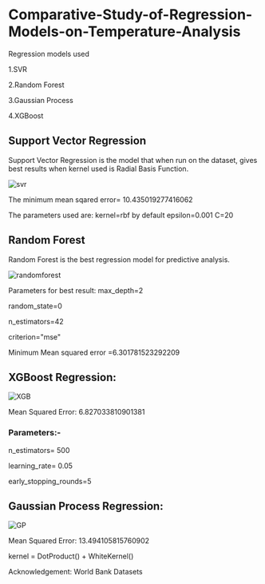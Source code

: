 
# Comparative-Study-of-Regression-Models-on-Temperature-Analysis
Regression models used

1.SVR 

2.Random Forest

3.Gaussian Process

4.XGBoost

## Support Vector Regression

Support Vector Regression is the model that when run on the dataset, gives best results when kernel used is Radial Basis Function.

![svr](https://user-images.githubusercontent.com/43705726/61465067-01630a80-a995-11e9-9724-add7b029b8d9.png)


The minimum mean sqared error= 10.435019277416062

The parameters used are:
kernel=rbf by default
epsilon=0.001
C=20

## Random Forest

Random Forest is the best regression model for predictive analysis.

![randomforest](https://user-images.githubusercontent.com/43705726/61465066-00ca7400-a995-11e9-8869-1e3d3f0b438f.png)

Parameters for best result:
max_depth=2

random_state=0

n_estimators=42

criterion="mse"

Minimum Mean squared error =6.301781523292209

## XGBoost Regression:

![XGB](https://user-images.githubusercontent.com/37043631/61465058-fd36ed00-a994-11e9-9ba7-3bae23e35d6b.png)

Mean Squared Error: 6.827033810901381

### Parameters:-

n_estimators= 500

learning_rate= 0.05

early_stopping_rounds=5

## Gaussian Process Regression:

![GP](https://user-images.githubusercontent.com/37043631/61465094-0922af00-a995-11e9-9337-6b85be4cdf0a.png)

Mean Squared Error: 13.494105815760902

kernel = DotProduct() + WhiteKernel()

Acknowledgement:
World Bank Datasets
